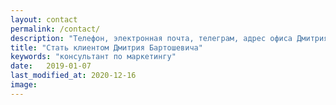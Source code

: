 ```yaml
---
layout: contact
permalink: /contact/
description: "Телефон, электронная почта, телеграм, адрес офиса Дмитрия Бартошевича - консультанта по маркетингу и стратегии."
title: "Стать клиентом Дмитрия Бартошевича"
keywords: "консультант по маркетингу"
date:   2019-01-07
last_modified_at: 2020-12-16
image:
---
```

